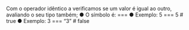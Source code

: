 Com o operador idêntico a verificamos se um valor é igual ao outro, avaliando o seu tipo também; ● O símbolo é: === ● Exemplo: 5 === 5 # true ● Exemplo: 3 === “3” # false